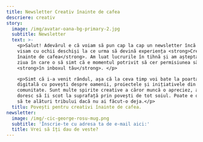 ```yaml
---
title: Newsletter Creativ înainte de cafea
descriere: creativ
story:
  image: /img/avatar-oana-bg-primary-2.jpg
  subtitle: Newsletter
  text: >-
    <p>Salut! Adevărul e că voiam să pun cap la cap un newsletter încă de când
    visam cu ochii deschiși la ce urma să devină experiența <strong>Creativ
    înainte de cafea</strong>. Am luat lucrurile în tihnă și am așteptat cuminte
    ziua în care o să simt că e momentul potrivit să cer permisiunea să aterizez
    <strong>în inboxul tău</strong>. </p>

    <p>Simt că i-a venit rândul, așa că la ceva timp voi bate la poarta ta
    digitală cu povești despre oamenii, proiectele și inițiativele din
    comunitate. Sunt multe spirite creative a căror muncă o apreciez, așa că îmi
    doresc să îi scot la suprafață prin povești de tot soiul. Poate e o ocazie
    să te alături tribului dacă nu ai făcut-o deja.</p>
  titlu: Povești pentru creativi înainte de cafea.
newsletter:
  image: /img/-cic-george-rosu-mug.png
  subtitle: 'Înscrie-te cu adresa ta de e-mail aici:'
  title: Vrei să îți dau de veste?
---
```



